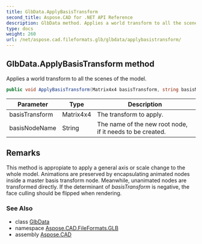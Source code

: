 ```yaml
---
title: GlbData.ApplyBasisTransform
second_title: Aspose.CAD for .NET API Reference
description: GlbData method. Applies a world transform to all the scenes of the model
type: docs
weight: 260
url: /net/aspose.cad.fileformats.glb/glbdata/applybasistransform/
---
```

## GlbData.ApplyBasisTransform method

Applies a world transform to all the scenes of the model.

```csharp
public void ApplyBasisTransform(Matrix4x4 basisTransform, string basisNodeName = "BasisTransform")
```

| Parameter | Type | Description |
| --- | --- | --- |
| basisTransform | Matrix4x4 | The transform to apply. |
| basisNodeName | String | The name of the new root node, if it needs to be created. |

## Remarks

This method is appropiate to apply a general axis or scale change to the whole model. Animations are preserved by encapsulating animated nodes inside a master basis transform node. Meanwhile, unanimated nodes are transformed directly. If the determinant of *basisTransform* is negative, the face culling should be flipped when rendering.

### See Also

* class [GlbData](../)
* namespace [Aspose.CAD.FileFormats.GLB](../../glbdata/)
* assembly [Aspose.CAD](../../../)


